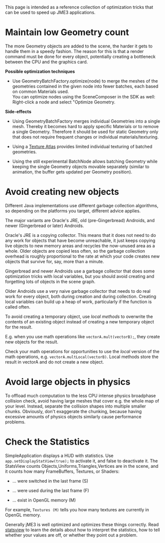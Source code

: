 This page is intended as a reference collection of optimization tricks
that can be used to speed up JME3 applications.

Maintain low Geometry count
===========================

The more Geometry objects are added to the scene, the harder it gets to
handle them in a speedy fashion. The reason for this is that a render
command must be done for every object, potentially creating a bottleneck
between the CPU and the graphics card.

**Possible optimization techniques**

-   Use GeometryBatchFactory.optimize(node) to merge the meshes of the
    geometries contained in the given node into fewer batches, each
    based on common Materials used.\
    You can optimize nodes using the SceneComposer in the SDK as well:
    Right-click a node and select "Optimize Geometry.

**Side-effects**

-   Using GeometryBatchFactory merges individual Geometries into a
    single mesh. Thereby it becomes hard to apply specific Materials or
    to remove a single Geometry. Therefore it should be used for static
    Geometry only that does not require frequent changes or individual
    materials/texturing.

-   Using a [Texture Atlas](../../jme3/advanced/texture_atlas)
    provides limited individual texturing of batched geometries.

-   Using the still experimental BatchNode allows batching Geometry
    while keeping the single Geometry objects movable separately
    (similar to animation, the buffer gets updated per Geometry
    position).

Avoid creating new objects
==========================

Different Java implementations use different garbage collection
algorithms, so depending on the platforms you target, different advice
applies.

The major variants are Oracle's JRE, old (pre-Gingerbread) Androids, and
newer (Gingerbread or later) Androids.

Oracle's JRE is a copying collector. This means that it does not need to
do any work for objects that have become unreachable, it just keeps
copying live objects to new memory areas and recycles the now-unused
area as a whole. Older objects are copied less often, so the garbage
collection overhead is roughly proportional to the rate at which your
code creates new objects that survive for, say, more than a minute.

Gingerbread and newer Androids use a garbage collector that does some
optimization tricks with local variables, but you should avoid creating
and forgetting lots of objects in the scene graph.

Older Androids use a very naive garbage collector that needs to do real
work for every object, both during creation and during collection.
Creating local variables can build up a heap of work, particularly if
the function is called often.

To avoid creating a temporary object, use *local methods* to overwrite
the contents of an existing object instead of creating a new temporary
object for the result.

E.g. when you use math operations like `vectorA.mult(vectorB);`, they
create new objects for the result.

Check your math operations for opportunities to use the *local* version
of the math operations, e.g. `vectorA.multLocal(vectorB)`. Local methods
store the result in vectorA and do not create a new object.

Avoid large objects in physics
==============================

To offload much computation to the less CPU intense physics broadphase
collision check, avoid having large meshes that cover e.g. the whole map
of your level. Instead, separate the collision shapes into multiple
smaller chunks. Obviously, don't exaggerate the chunking, because having
excessive amounts of physics objects similarly cause performance
problems.

Check the Statistics
====================

SimpleApplication displays a HUD with statistics. Use
`app.setDisplayStatView(true);` to activate it, and false to deactivate
it. The StatsView counts Objects,Uniforms,Triangles,Vertices are in the
scene, and it counts how many FrameBuffers, Textures, or Shaders:

-   ... were switched in the last frame (S)

-   ... were used during the last frame (F)

-   ... exist in OpenGL memory (M)

For example, `Textures (M)` tells you how many textures are currently in
OpenGL memory.

Generally jME3 is well optimized and optimizes these things correctly.
Read [statsview](../../jme3/advanced/statsview) to learn the details
about how to interpret the statistics, how to tell whether your values
are off, or whether they point out a problem.
